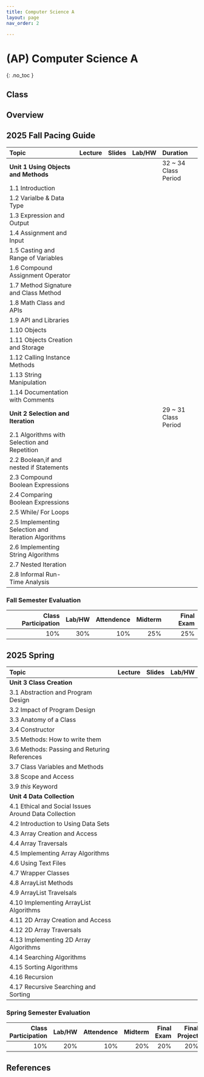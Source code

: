```yaml
---
title: Computer Science A
layout: page
nav_order: 2

---
```


# (AP) Computer Science A
{: .no_toc }





## Class 
## Overview
## 2025 Fall Pacing Guide

| Topic                                               | Lecture              | Slides               | Lab/HW               |Duration|
|:----------------------------------------------------|:---------------------|:---------------------|:---------------------|:---|
| **Unit 1 Using Objects and Methods**                |||| 32 ~ 34 Class Period |
| 1.1 Introduction                                    |||||
| 1.2 Varialbe & Data Type                            |||||
| 1.3 Expression and Output                           |||||
| 1.4 Assignment and Input                            |||||
| 1.5 Casting and Range of Variables                  |||||
| 1.6 Compound Assignment Operator                    |||||
| 1.7 Method Signature and Class Method               |||||
| 1.8 Math Class and APIs                             |||||                               
| 1.9 API and Libraries                               |||||
| 1.10 Objects                                        |||||
| 1.11 Objects Creation and Storage                   |||||
| 1.12 Calling Instance Methods                       |||||
| 1.13 String Manipulation                            |||||
| 1.14 Documentation with Comments                    |||||
| **Unit 2 Selection and Iteration**                  || | | 29 ~ 31 Class Period |
| 2.1 Algorithms with Selection and Repetition        |||||
| 2.2 Boolean,if and nested if Statements             |||||
| 2.3 Compound Boolean Expressions                    |||||
| 2.4 Comparing Boolean Expressions                   |||||
| 2.5 While/ For Loops                                |||||
| 2.5 Implementing Selection and Iteration Algorithms |||||
| 2.6 Implementing String Algorithms                  |||||
| 2.7 Nested Iteration                                |||||
| 2.8 Informal Run-Time Analysis                      ||||


### Fall Semester Evaluation
| Class Participation | Lab/HW|Attendence |Midterm |Final Exam |
|---:|-----:|------:|---:|---:| 
|10% | 30%|10%|25%|25%|

## 2025 Spring

| Topic                                        | Lecture          |Slides|Lab/HW|
|:---------------------------------------------|:------------------|:------|:---|
| **Unit 3 Class Creation**                    |||| 20 ~ 22 Class Period |
| 3.1 Abstraction and Program Design           |||||
| 3.2 Impact of Program Design                 |||||
| 3.3 Anatomy of a Class                       |||||
| 3.4 Constructor                              |||||
| 3.5 Methods: How to write them               |||||
| 3.6 Methods: Passing and Returing References |||||
| 3.7 Class Variables and Methods              |||||
| 3.8 Scope and Access                         |||||
| 3.9 *this* Keyword                           |||||
| **Unit 4 Data Collection**                   ||||50 ~ 52 Class Period|
| 4.1 Ethical and Social Issues Around Data Collection |||||
|4.2 Introduction to Using Data Sets |||||
|4.3 Array Creation and Access |||||
|4.4 Array Traversals |||||
|4.5 Implementing Array Algorithms |||||
|4.6 Using Text Files |||||
|4.7 Wrapper Classes |||||
|4.8 ArrayList Methods |||||
|4.9 ArrayList Travelsals |||||
|4.10 Implementing ArrayList Algorithms |||||
|4.11 2D Array Creation and Access |||||
|4.12 2D Array Traversals |||||
|4.13 Implementing 2D Array Algorithms |||||
|4.14 Searching Algorithms |||||
|4.15 Sorting Algorithms |||||
|4.16 Recursion |||||
|4.17 Recursive Searching and Sorting |||||

### Spring Semester Evaluation

| Class Participation | Lab/HW|Attendence |Midterm |Final Exam | Final Project |
|--:|-----:|------:|---:|---:|--:|
| 10%| 20%|10%|20%|20%|20%|


## References





